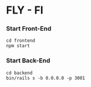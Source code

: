 # FLY - FI

### Start Front-End
```
cd frontend
npm start
```

### Start Back-End
```
cd backend
bin/rails s -b 0.0.0.0 -p 3001
```